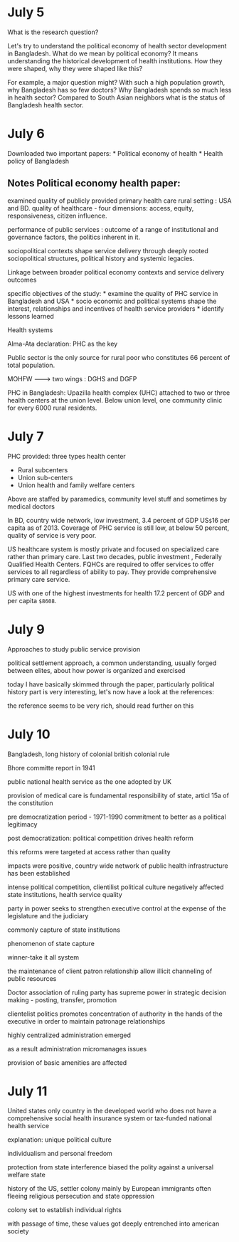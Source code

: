 # July 5 
What is the research question? 

Let's try to  understand the political economy of health sector development in Bangladesh. What do we mean by political economy? It means understanding the historical development of health institutions. How they were shaped, why they were shaped like this? 

For example, a major question might? With such a high population growth, why Bangladesh has so few doctors? Why Bangladesh spends so much less in health sector? Compared to South Asian neighbors what is the status of Bangladesh health sector.

# July 6

Downloaded two important papers: 
    * Political economy of health 
    * Health policy of Bangladesh


## Notes Political economy health paper: 
examined quality of publicly provided primary health care rural setting : USA and BD. quality of healthcare - four dimensions: access, equity, responsiveness, citizen influence. 

performance of public services : outcome of a range of institutional and governance factors, the politics inherent in it. 

sociopolitical contexts shape service delivery through deeply rooted sociopolitical structures, political history and systemic legacies. 

Linkage between broader political economy contexts and service delivery outcomes

specific objectives of the study: 
    * examine the quality of PHC service in Bangladesh and USA
    * socio economic and political systems shape the interest, relationships and incentives of health service providers
    * identify lessons learned 

Health systems

Alma-Ata declaration: PHC as the key

Public sector is the only source for rural poor who constitutes 66 percent of total population.

MOHFW ---> two wings : DGHS and DGFP 

PHC in Bangladesh: Upazilla health complex (UHC) attached to two or three health centers at the union level. Below union level, one community clinic for every 6000 rural residents. 

# July 7

PHC provided: three types health center

* Rural subcenters
* Union sub-centers 
* Union health and family welfare centers 

Above are staffed by paramedics, community level stuff and sometimes by medical doctors

In BD, country wide network, low investment, 3.4 percent of GDP US`$`16 per capita as of 2013. Coverage of PHC service is still low, at below 50 percent, quality of service is very poor.

US healthcare system is mostly private and focused on specialized care rather than primary care. Last two decades, public investment , Federally Qualified Health Centers. FQHCs are required to offer services to offer services to all regardless of ability to pay. They provide comprehensive primary care service.

US with one of the highest investments for health 17.2 percent of GDP and per capita `$8608`.

# July 9

Approaches to study public service provision 

political settlement approach, a common understanding, usually forged between elites, about how power is organized and exercised

today I have basically skimmed through the paper, particularly political history part is very interesting, let's now have a look at the references: 

the reference seems to be very rich, should read further on this

# July 10

Bangladesh, long history of colonial british colonial rule 

Bhore committe report in 1941

public national health service as the one adopted by UK 

provision of medical care is fundamental responsibility of state, articl 15a of the constitution 

pre democratization period - 1971-1990
commitment to better as a political legitimacy 

post democratization: political competition drives health reform

this reforms were targeted at access rather than quality 

impacts were positive, country wide network of public health infrastructure has been established

intense political competition, clientilist political culture 
negatively affected state institutions, health service quality

party in power seeks to strengthen executive control at the expense of the legislature and the judiciary

commonly capture of state institutions

phenomenon of state capture 

winner-take it all system 

the maintenance of client patron relationship 
allow illicit channeling of public resources

Doctor association of ruling party has supreme power in strategic decision making - posting, transfer, promotion

clientelist politics promotes concentration of authority in the hands of the executive in order to maintain patronage relationships

highly centralized administration emerged

as a result administration micromanages issues 

provision of basic amenities are affected

# July 11

United states only country in the developed world who does not have a comprehensive social health insurance system or tax-funded national health service 

explanation: unique political culture

individualism and personal freedom

protection from state interference
biased the polity against a universal welfare state 

history of the US, settler colony
mainly by European immigrants
often fleeing religious persecution and state oppression 

colony set to establish individual rights 

with passage of time, these values got deeply entrenched into american society 


